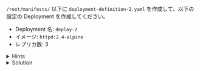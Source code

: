 `/root/manifests/` 以下に `deployment-definition-2.yaml` を作成して、以下の設定の Deployment を作成してください。

- Deployment 名: `deploy-2`
- イメージ: `httpd:2.4-alpine`
- レプリカ数: 3

<details>
  <summary>Hints</summary>

前の問題で使用した `deployment-definition-1.yaml` をコピーして必要な変更を加えることでマニフェスト ファイルを作成できます。  
または、`kubectl create deployment deploy-2 --image httpd:2.4-alpine --replicas 3 --dry-run=client -o yaml > /root/manifests/deployment-definition-2.yaml` コマンドを使用してマニフェスト ファイルを作成することもできます。

</details>

<details>
  <summary>Solution</summary>

`deployment-definition-2.yaml` を以下の内容で作成します。

```
apiVersion: apps/v1
kind: Deployment
metadata:
  name: httpd-frontend
spec:
  replicas: 3
  selector:
    matchLabels:
      name: httpd-frontend
  template:
    metadata:
      labels:
        name: httpd-frontend
    spec:
      containers:
      - name: httpd-frontend
        image: httpd:2.4-alpine
```

`kubectl apply -f /root/manifests/deployment-definition-2.yaml`{{execute}} を実行します。

</details>